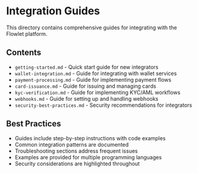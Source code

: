 # Integration Guides

This directory contains comprehensive guides for integrating with the Flowlet platform.

## Contents

- `getting-started.md` - Quick start guide for new integrators
- `wallet-integration.md` - Guide for integrating with wallet services
- `payment-processing.md` - Guide for implementing payment flows
- `card-issuance.md` - Guide for issuing and managing cards
- `kyc-verification.md` - Guide for implementing KYC/AML workflows
- `webhooks.md` - Guide for setting up and handling webhooks
- `security-best-practices.md` - Security recommendations for integrators

## Best Practices

- Guides include step-by-step instructions with code examples
- Common integration patterns are documented
- Troubleshooting sections address frequent issues
- Examples are provided for multiple programming languages
- Security considerations are highlighted throughout
